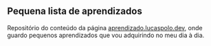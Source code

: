 ## Pequena lista de aprendizados

Repositório do conteúdo da página [aprendizado.lucaspolo.dev](aprendizado.lucaspolo.dev), onde guardo pequenos aprendizados que vou adquirindo no meu dia à dia.